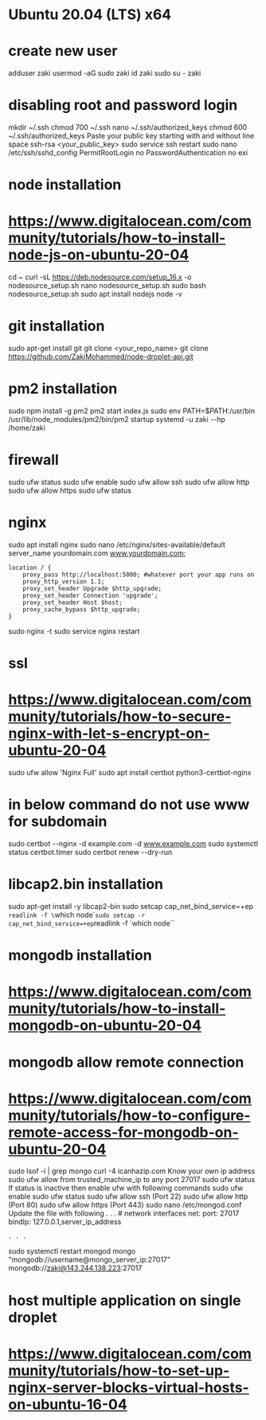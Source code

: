 # Ubuntu 20.04 (LTS) x64

# create new user
adduser zaki
usermod -aG sudo zaki
id zaki
sudo su - zaki

# disabling root and password login
mkdir ~/.ssh
chmod 700 ~/.ssh
nano ~/.ssh/authorized_keys
chmod 600 ~/.ssh/authorized_keys
	Paste your public key starting with and without line space ssh-rsa <your_public_key>
sudo service ssh restart
sudo nano /etc/ssh/sshd_config
	PermitRootLogin no
	PasswordAuthentication no
exi

# node installation 
# https://www.digitalocean.com/community/tutorials/how-to-install-node-js-on-ubuntu-20-04
cd ~
curl -sL https://deb.nodesource.com/setup_16.x -o nodesource_setup.sh
nano nodesource_setup.sh
sudo bash nodesource_setup.sh
sudo apt install nodejs
node -v

# git installation
sudo apt-get install git
git clone <your_repo_name>
git clone https://github.com/ZakiMohammed/node-droplet-api.git

# pm2 installation
sudo npm install -g pm2
pm2 start index.js
sudo env PATH=$PATH:/usr/bin /usr/lib/node_modules/pm2/bin/pm2 startup systemd -u zaki --hp /home/zaki

# firewall
sudo ufw status
sudo ufw enable
sudo ufw allow ssh
sudo ufw allow http
sudo ufw allow https
sudo ufw status

# nginx
sudo apt install nginx
sudo nano /etc/nginx/sites-available/default
	server_name yourdomain.com www.yourdomain.com;

	location / {
		proxy_pass http://localhost:5000; #whatever port your app runs on
		proxy_http_version 1.1;
		proxy_set_header Upgrade $http_upgrade;
		proxy_set_header Connection 'upgrade';
		proxy_set_header Host $host;
		proxy_cache_bypass $http_upgrade;
	}
sudo nginx -t
sudo service nginx restart

# ssl
# https://www.digitalocean.com/community/tutorials/how-to-secure-nginx-with-let-s-encrypt-on-ubuntu-20-04
sudo ufw allow 'Nginx Full'
sudo apt install certbot python3-certbot-nginx
# in below command do not use www for subdomain
sudo certbot --nginx -d example.com -d www.example.com
sudo systemctl status certbot.timer
sudo certbot renew --dry-run

# libcap2.bin installation
sudo apt-get install -y libcap2-bin
sudo setcap cap_net_bind_service=+ep `readlink -f \`which node\``
sudo setcap -r cap_net_bind_service=+ep `readlink -f \`which node\``

# mongodb installation
# https://www.digitalocean.com/community/tutorials/how-to-install-mongodb-on-ubuntu-20-04

# mongodb allow remote connection
# https://www.digitalocean.com/community/tutorials/how-to-configure-remote-access-for-mongodb-on-ubuntu-20-04
sudo lsof -i | grep mongo
curl -4 icanhazip.com
	Know your own ip address
sudo ufw allow from trusted_machine_ip to any port 27017
sudo ufw status
	If status is inactive then enable ufw with following commands
	sudo ufw enable
	sudo ufw status
	sudo ufw allow ssh (Port 22)
	sudo ufw allow http (Port 80)
	sudo ufw allow https (Port 443)
sudo nano /etc/mongod.conf
	Update the file with following
	. . .
	# network interfaces
	net:
	  port: 27017
	  bindIp: 127.0.0.1,server_ip_address

	. . .
sudo systemctl restart mongod
mongo "mongodb://username@mongo_server_ip:27017"
mongodb://zaki@143.244.138.223:27017

# host multiple application on single droplet
# https://www.digitalocean.com/community/tutorials/how-to-set-up-nginx-server-blocks-virtual-hosts-on-ubuntu-16-04